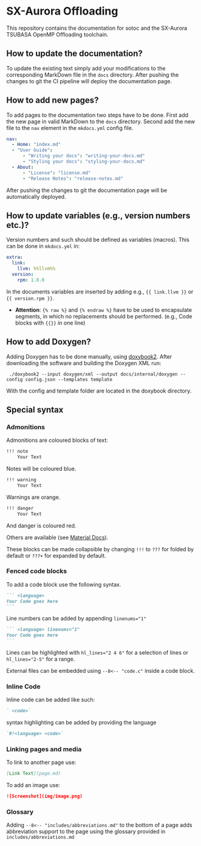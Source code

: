 # SX-Aurora Offloading
This repository contains the documentation for sotoc and the SX-Aurora TSUBASA OpenMP Offloading toolchain.

## How to update the documentation?
To update the existing text simply add your modifications to the corresponding MarkDown file in the `docs` directory.
After pushing the changes to git the CI pipeline will deploy the documentation page.

## How to add new pages?
To add pages to the documentation two steps have to be done.
First add the new page in valid MarkDown to the `docs` directory.
Second add the new file to the `nav` element in the `mkdocs.yml` config file.

```yaml
nav:
  - Home: "index.md"
  - "User Guide":
      - "Writing your docs": "writing-your-docs.md"
      - "Styling your docs": "styling-your-docs.md"
  - About:
      - "License": "license.md"
      - "Release Notes": "release-notes.md"
```

After pushing the changes to git the documentation page will be automatically deployed.

## How to update variables (e.g., version numbers etc.)?
Version numbers and such should be defined as variables (macros).
This can be done in `mkdocs.yml` in:

``` yaml
extra:
  link:
    llvm: %%llvm%%
  version:
    rpm: 1.8.0
```

In the documents variables are inserted by adding e.g., `{{ link.llvm }}` or `{{ version.rpm }}`.

- **Attention**: `{% raw %}` and `{% endraw %}` have to be used to encapsulate segments,
 in which no replacements should be performed. (e.g., Code blocks with `{{}}` in one line)

## How to add Doxygen?
Adding Doxygen has to be done manually, using [doxybook2](https://github.com/matusnovak/doxybook2/).
After downloading the software and building the Doxygen XML run:

``` shell
 ./doxybook2 --input doxygen/xml --output docs/internal/doxygen --config config.json --templates template
```
With the config and template folder are located in the doxybook directory.
## Special syntax
### Admonitions
Admonitions are coloured blocks of text:

```markdown
!!! note
    Your Text
```

Notes will be coloured blue.

```markdown
!!! warning
    Your Text
```

Warnings are orange.

```markdown
!!! danger
    Your Text
```

And danger is coloured red.

Others are available (see [Material Docs](https://squidfunk.github.io/mkdocs-material/reference/admonitions/#supported-types)).

These blocks can be made collapsible by changing `!!!` to `???` for
folded by default or `???+` for expanded by default.

### Fenced code blocks
To add a code block use the following syntax.

````markdown
``` <language>
Your Code goes here
```
````

Line numbers can be added by appending `linenums="1"`
````markdown
``` <language> linenums="1"
Your Code goes here
```
````

Lines can be highlighted with `hl_lines="2 4 6"` for a selection of lines or `hl_lines="2-5"` for a range.

External files can be embedded using `--8<-- "code.c"` inside a code block.

### Inline Code
Inline code can be added like such:
``` markdown
` <code>`
```
syntax highlighting can be added by providing the language
``` markdown
`#!<language> <code>`
```

### Linking pages and media
To link to another page use:

```markdown
[Link Text](page.md)
```

To add an image use:

```markdown
![Screenshot](img/image.png)
```

### Glossary
Adding `--8<-- "includes/abbreviations.md"` to the bottom of a page adds
abbreviation support to the page using the glossary provided in `includes/abbreviations.md`
